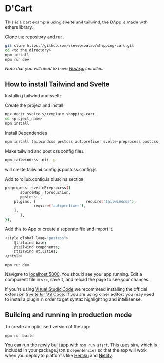 
# D'Cart 

This is a cart example using svelte and tailwind, the DApp is made with ethers library.

Clone the repository and run.

```bash
git clone https://github.com/stevepabatao/shopping-cart.git
cd <to the directory>
npm install
npm run dev
```

*Note that you will need to have [Node.js](https://nodejs.org) installed.*


## How to install Tailwind and Svelte


Installing tailwind and svelte

Create the project and install
```bash
npx degit sveltejs/template shopping-cart
cd <project_name>
npm install
```

Install Dependencies
```bash
npm install tailwindcss postcss autoprefixer svelte-preprocess postcss-load-config
```

Make tailwind and post css config files.

```bash
npm tailwindcss init -p
```

will create
   tailwind.config.js
   postcss.config.js

Add to rollup.config.js plusgins section

```bash
preprocess: sveltePreprocess({
       sourceMap: !production,
       postcss: {
	plugins: [				         require('tailwindcss'),
	         require('autoprefixer'),
	],
       },
}),
```

Add this to App or create a seperate file and import it.

```bash
<style global lang="postcss">
    @tailwind base;
    @tailwind components;
    @tailwind utilities;
</style>
```

```bash
npm run dev
```

Navigate to [localhost:5000](http://localhost:5000). You should see your app running. Edit a component file in `src`, save it, and reload the page to see your changes.


If you're using [Visual Studio Code](https://code.visualstudio.com/) we recommend installing the official extension [Svelte for VS Code](https://marketplace.visualstudio.com/items?itemName=svelte.svelte-vscode). If you are using other editors you may need to install a plugin in order to get syntax highlighting and intellisense.

## Building and running in production mode

To create an optimised version of the app:

```bash
npm run build
```

You can run the newly built app with `npm run start`. This uses [sirv](https://github.com/lukeed/sirv), which is included in your package.json's `dependencies` so that the app will work when you deploy to platforms like [Heroku](https://heroku.com) and [Netlify]().

